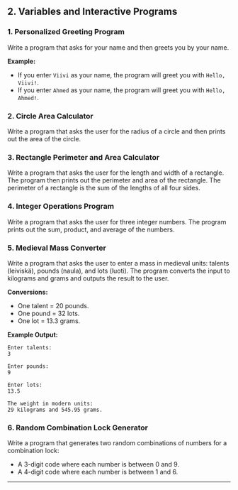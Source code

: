## 2. Variables and Interactive Programs

### 1. Personalized Greeting Program
Write a program that asks for your name and then greets you by your name.

**Example:**
- If you enter `Viivi` as your name, the program will greet you with `Hello, Viivi!`.
- If you enter `Ahmed` as your name, the program will greet you with `Hello, Ahmed!`.

### 2. Circle Area Calculator
Write a program that asks the user for the radius of a circle and then prints out the area of the circle.

### 3. Rectangle Perimeter and Area Calculator
Write a program that asks the user for the length and width of a rectangle. The program then prints out the perimeter and area of the rectangle. The perimeter of a rectangle is the sum of the lengths of all four sides.

### 4. Integer Operations Program
Write a program that asks the user for three integer numbers. The program prints out the sum, product, and average of the numbers.

### 5. Medieval Mass Converter
Write a program that asks the user to enter a mass in medieval units: talents (leiviskä), pounds (naula), and lots (luoti). The program converts the input to kilograms and grams and outputs the result to the user.

**Conversions:**
- One talent = 20 pounds.
- One pound = 32 lots.
- One lot = 13.3 grams.

**Example Output:**
```
Enter talents:
3

Enter pounds:
9

Enter lots:
13.5

The weight in modern units:
29 kilograms and 545.95 grams.
```

### 6. Random Combination Lock Generator
Write a program that generates two random combinations of numbers for a combination lock:
- A 3-digit code where each number is between 0 and 9.
- A 4-digit code where each number is between 1 and 6.

--- 
